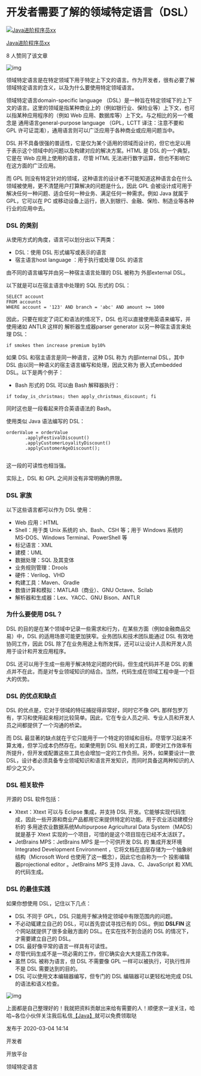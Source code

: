 # 开发者需要了解的领域特定语言（DSL）

[![Java进阶程序员xx](https://pic1.zhimg.com/v2-c23060a374a96e49871e43fb7596b001_xs.jpg?source=172ae18b)](https://www.zhihu.com/people/qq475968700)

[Java进阶程序员xx](https://www.zhihu.com/people/qq475968700)





8 人赞同了该文章



![img](https://pic4.zhimg.com/80/v2-7f031ffd44dbc828e90f1f25325c540f_720w.jpg)

领域特定语言是在特定领域下用于特定上下文的语言。作为开发者，很有必要了解领域特定语言的含义，以及为什么要使用特定领域语言。

领域特定语言domain-specific language （DSL）是一种旨在特定领域下的上下文的语言。这里的领域是指某种商业上的（例如银行业、保险业等）上下文，也可以指某种应用程序的（例如 Web 应用、数据库等）上下文。与之相比的另一个概念是 通用语言general-purpose language （GPL，LCTT 译注：注意不要和 GPL 许可证混淆），通用语言则可以广泛应用于各种商业或应用问题当中。

DSL 并不具备很强的普适性，它是仅为某个适用的领域而设计的，但它也足以用于表示这个领域中的问题以及构建对应的解决方案。HTML 是 DSL 的一个典型，它是在 Web 应用上使用的语言，尽管 HTML 无法进行数字运算，但也不影响它在这方面的广泛应用。

而 GPL 则没有特定针对的领域，这种语言的设计者不可能知道这种语言会在什么领域被使用，更不清楚用户打算解决的问题是什么，因此 GPL 会被设计成可用于解决任何一种问题、适合任何一种业务、满足任何一种需求。例如 Java 就属于 GPL，它可以在 PC 或移动设备上运行，嵌入到银行、金融、保险、制造业等各种行业的应用中去。

### **DSL 的类别**

从使用方式的角度，语言可以划分出以下两类：

- DSL：使用 DSL 形式编写或表示的语言
- 宿主语言host language ：用于执行或处理 DSL 的语言

由不同的语言编写并由另一种宿主语言处理的 DSL 被称为 外部external DSL。

以下就是可以在宿主语言中处理的 SQL 形式的 DSL：

```text
SELECT account
FROM accounts
WHERE account = '123' AND branch = 'abc' AND amount >= 1000
```

因此，只要在规定了词汇和语法的情况下，DSL 也可以直接使用英语来编写，并使用诸如 ANTLR 这样的 解析器生成器parser generator 以另一种宿主语言来处理 DSL：

```text
if smokes then increase premium by10%
```

如果 DSL 和宿主语言是同一种语言，这种 DSL 称为 内部internal DSL，其中 DSL 由以同一种语义的宿主语言编写和处理，因此又称为 嵌入式embedded DSL。以下是两个例子：

- Bash 形式的 DSL 可以由 Bash 解释器执行：

```text
if today_is_christmas; then apply_christmas_discount; fi
```

同时这也是一段看起来符合英语语法的 Bash。

使用类似 Java 语法编写的 DSL：

```text
orderValue = orderValue       
       .applyFestivalDiscount()          
       .applyCustomerLoyalityDiscount()        
       .applyCustomerAgeDiscount();  
  
```

这一段的可读性也相当强。

实际上，DSL 和 GPL 之间并没有非常明确的界限。

### **DSL 家族**

以下这些语言都可以作为 DSL 使用：

- Web 应用：HTML
- Shell：用于类 Unix 系统的 sh、Bash、CSH 等；用于 Windows 系统的 MS-DOS、Windows Terminal、PowerShell 等
- 标记语言：XML
- 建模：UML
- 数据处理：SQL 及其变体
- 业务规则管理：Drools
- 硬件：Verilog、VHD
- 构建工具：Maven、Gradle
- 数值计算和模拟：MATLAB（商业）、GNU Octave、Scilab
- 解析器和生成器：Lex、YACC、GNU Bison、ANTLR

### **为什么要使用 DSL？**

DSL 的目的是在某个领域中记录一些需求和行为，在某些方面（例如金融商品交易）中，DSL 的适用场景可能更加狭窄。业务团队和技术团队能通过 DSL 有效地协同工作，因此 DSL 除了在业务用途上有所发挥，还可以让设计人员和开发人员用于设计和开发应用程序。

DSL 还可以用于生成一些用于解决特定问题的代码，但生成代码并不是 DSL 的重点并不在此，而是对专业领域知识的结合。当然，代码生成在领域工程中是一个巨大的优势。

### **DSL 的优点和缺点**

DSL 的优点是，它对于领域的特征捕捉得非常好，同时它不像 GPL 那样包罗万有，学习和使用起来相对比较简单。因此，它在专业人员之间、专业人员和开发人员之间都提供了一个沟通的桥梁。

而 DSL 最显著的缺点就在于它只能用于一个特定的领域和目标。尽管学习起来不算太难，但学习成本仍然存在。如果使用到 DSL 相关的工具，即使对工作效率有所提升，但开发或配置这些工具也会增加一定的工作负担。另外，如果要设计一款 DSL，设计者必须具备专业领域知识和语言开发知识，而同时具备这两种知识的人却少之又少。

### **DSL 相关软件**

开源的 DSL 软件包括：

- Xtext：Xtext 可以与 Eclipse 集成，并支持 DSL 开发。它能够实现代码生成，因此一些开源和商业产品都用它来提供特定的功能。用于农业活动建模分析的 多用途农业数据系统Multipurpose Agricultural Data System（MADS）就是基于 Xtext 实现的一个项目，可惜的是这个项目现在已经不太活跃了。
- JetBrains MPS：JetBrains MPS 是一个可供开发 DSL 的 集成开发环境Integrated Development Environment ，它将文档在底层存储为一个抽象树结构（Microsoft Word 也使用了这一概念），因此它也自称为一个 投影编辑器projectional editor 。JetBrains MPS 支持 Java、C、JavaScript 和 XML 的代码生成。

### **DSL 的最佳实践**

如果你想使用 DSL，记住以下几点：

- DSL 不同于 GPL，DSL 只能用于解决特定领域中有限范围内的问题。
- 不必动辄建立自己的 DSL，可以首先尝试寻找已有的 DSL。例如 **DSLFIN** 这个网站就提供了很多金融方面的 DSL。在实在找不到合适的 DSL 的情况下，才需要建立自己的 DSL。
- DSL 最好像平常的语言一样具有可读性。
- 尽管代码生成不是一项必需的工作，但它确实会大大提高工作效率。
- 虽然 DSL 被称为语言，但 DSL 不需要像 GPL 一样可以被执行，可执行性并不是 DSL 需要达到的目的。
- DSL 可以使用文本编辑器编写，但专门的 DSL 编辑器可以更轻松地完成 DSL 的语法和语义检查。

![img](https://pic4.zhimg.com/80/v2-c8e844fe256b8cf0855e9fe9e3b4fddf_720w.jpg)

上面都是自己整理好的！我就把资料贡献出来给有需要的人！顺便求一波关注，哈哈~各位小伙伴关注我后私信[【Java】](https://link.zhihu.com/?target=https%3A//jq.qq.com/%3F_wv%3D1027%26k%3D5lQ85BZ)就可以免费领取哒

发布于 2020-03-04 14:14

开发者

开放平台

领域特定语言